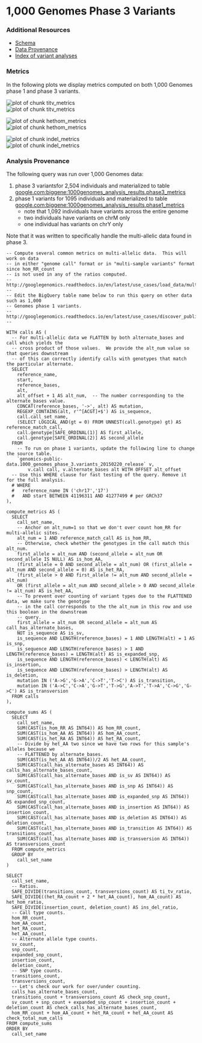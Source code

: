 <!-- R Markdown Documentation, DO NOT EDIT THE PLAIN MARKDOWN VERSION OF THIS FILE -->

<!-- Copyright 2016 Google Inc. All rights reserved. -->

<!-- Licensed under the Apache License, Version 2.0 (the "License"); -->
<!-- you may not use this file except in compliance with the License. -->
<!-- You may obtain a copy of the License at -->

<!--     http://www.apache.org/licenses/LICENSE-2.0 -->

<!-- Unless required by applicable law or agreed to in writing, software -->
<!-- distributed under the License is distributed on an "AS IS" BASIS, -->
<!-- WITHOUT WARRANTIES OR CONDITIONS OF ANY KIND, either express or implied. -->
<!-- See the License for the specific language governing permissions and -->
<!-- limitations under the License. -->

1,000 Genomes Phase 3 Variants
==============================

### Additional Resources
* [Schema](https://bigquery.cloud.google.com/table/genomics-public-data:1000_genomes_phase_3.variants_20150220_release?pli=1)
* [Data Provenance](http://googlegenomics.readthedocs.io/en/latest/use_cases/discover_public_data/1000_genomes.html)
* [Index of variant analyses](./sql)

### Metrics

In the following plots we display metrics computed on both 1,000 Genomes phase 1 and phase 3 variants.







<img src="figure/titv_metrics-1.png" title="plot of chunk titv_metrics" alt="plot of chunk titv_metrics" style="display: block; margin: auto;" /><img src="figure/titv_metrics-2.png" title="plot of chunk titv_metrics" alt="plot of chunk titv_metrics" style="display: block; margin: auto;" />

<img src="figure/hethom_metrics-1.png" title="plot of chunk hethom_metrics" alt="plot of chunk hethom_metrics" style="display: block; margin: auto;" /><img src="figure/hethom_metrics-2.png" title="plot of chunk hethom_metrics" alt="plot of chunk hethom_metrics" style="display: block; margin: auto;" />

<img src="figure/indel_metrics-1.png" title="plot of chunk indel_metrics" alt="plot of chunk indel_metrics" style="display: block; margin: auto;" /><img src="figure/indel_metrics-2.png" title="plot of chunk indel_metrics" alt="plot of chunk indel_metrics" style="display: block; margin: auto;" />

### Analysis Provenance

The following query was run over 1,000 Genomes data:

1. phase 3 variantsfor 2,504 individuals and materialized to table [google.com:biggene:1000genomes_analysis_results.phase3_metrics](https://bigquery.cloud.google.com/table/google.com:biggene:1000genomes_analysis_results.phase3_metrics?pli=1)
2. phase 1 variants for 1095 individuals and materialized to table [google.com:biggene:1000genomes_analysis_results.phase1_metrics](https://bigquery.cloud.google.com/table/google.com:biggene:1000genomes_analysis_results.phase1_metrics?pli=1)
    * note that 1,092 individuals have variants across the entire genome
    * two individuals have variants on chrM only
    * one individual has variants on chrY only

Note that it was written to specifically handle the multi-allelic data found in phase 3.


```
-- Compute several common metrics on multi-allelic data.  This will work on data
-- in either "genome call" format or in "multi-sample variants" format since hom_RR_count
-- is not used in any of the ratios computed.
-- http://googlegenomics.readthedocs.io/en/latest/use_cases/load_data/multi_sample_variants.html
--
-- Edit the BigQuery table name below to run this query on other data such as 1,000
-- Genomes phase 1 variants.
-- http://googlegenomics.readthedocs.io/en/latest/use_cases/discover_public_data/1000_genomes.html
--

WITH calls AS (
  -- For multi-allelic data we FLATTEN by both alternate_bases and call which yields the
  -- cross product of those values.  We provide the alt_num value so that queries downstream
  -- of this can correctly identify calls with genotypes that match the particular alternate.
  SELECT
    reference_name,
    start,
    reference_bases,
    alt,
    alt_offset + 1 AS alt_num,  -- The number corresponding to the alternate_bases value.
    CONCAT(reference_bases, '->', alt) AS mutation,
    REGEXP_CONTAINS(alt, r'^[ACGT]+$') AS is_sequence,
    call.call_set_name,
    (SELECT LOGICAL_AND(gt = 0) FROM UNNEST(call.genotype) gt) AS reference_match_call,
    call.genotype[SAFE_ORDINAL(1)] AS first_allele,
    call.genotype[SAFE_ORDINAL(2)] AS second_allele
  FROM
    -- To run on phase 1 variants, update the following line to change the source table.
    `genomics-public-data.1000_genomes_phase_3.variants_20150220_release` v,
        v.call call, v.alternate_bases alt WITH OFFSET alt_offset
  -- Use this WHERE clause for fast testing of the query. Remove it for the full analysis.
  # WHERE
  #   reference_name IN ('chr17','17')
  #   AND start BETWEEN 41196311 AND 41277499 # per GRCh37
),

compute_metrics AS (
  SELECT
    call_set_name,
    -- Anchor on alt_num=1 so that we don't over count hom_RR for multi-allelic sites.
    alt_num = 1 AND reference_match_call AS is_hom_RR,
    -- Otherwise, check whether the genotypes in the call match this alt_num.
    first_allele = alt_num AND (second_allele = alt_num OR second_allele IS NULL) AS is_hom_AA,
    (first_allele = 0 AND second_allele = alt_num) OR (first_allele = alt_num AND second_allele = 0) AS is_het_RA,
    (first_allele > 0 AND first_allele != alt_num AND second_allele = alt_num)
    OR (first_allele = alt_num AND second_allele > 0 AND second_allele != alt_num) AS is_het_AA,
    -- To prevent over counting of variant types due to the FLATTENED data, we make sure the genotype
    -- in the call corresponds to the the alt_num in this row and use this boolean in the downstream
    -- query.
    first_allele = alt_num OR second_allele = alt_num AS call_has_alternate_bases,
    NOT is_sequence AS is_sv,
    is_sequence AND LENGTH(reference_bases) = 1 AND LENGTH(alt) = 1 AS is_snp,
    is_sequence AND LENGTH(reference_bases) > 1 AND LENGTH(reference_bases) = LENGTH(alt) AS is_expanded_snp,
    is_sequence AND LENGTH(reference_bases) < LENGTH(alt) AS is_insertion,
    is_sequence AND LENGTH(reference_bases) > LENGTH(alt) AS is_deletion,
    mutation IN ('A->G','G->A','C->T','T->C') AS is_transition,
    mutation IN ('A->C','C->A','G->T','T->G','A->T','T->A','C->G','G->C') AS is_transversion
  FROM calls
),

compute_sums AS (
  SELECT
    call_set_name,
    SUM(CAST(is_hom_RR AS INT64)) AS hom_RR_count,
    SUM(CAST(is_hom_AA AS INT64)) AS hom_AA_count,
    SUM(CAST(is_het_RA AS INT64)) AS het_RA_count,
    -- Divide by het_AA two since we have two rows for this sample's alleles because we
    -- FLATTENED by alternate_bases.
    SUM(CAST(is_het_AA AS INT64))/2 AS het_AA_count,
    SUM(CAST(call_has_alternate_bases AS INT64)) AS calls_has_alternate_bases_count,
    SUM(CAST(call_has_alternate_bases AND is_sv AS INT64)) AS sv_count,
    SUM(CAST(call_has_alternate_bases AND is_snp AS INT64)) AS snp_count,
    SUM(CAST(call_has_alternate_bases AND is_expanded_snp AS INT64)) AS expanded_snp_count,
    SUM(CAST(call_has_alternate_bases AND is_insertion AS INT64)) AS insertion_count,
    SUM(CAST(call_has_alternate_bases AND is_deletion AS INT64)) AS deletion_count,
    SUM(CAST(call_has_alternate_bases AND is_transition AS INT64)) AS transitions_count,
    SUM(CAST(call_has_alternate_bases AND is_transversion AS INT64)) AS transversions_count
  FROM compute_metrics
  GROUP BY
    call_set_name
)

SELECT
  call_set_name,
  -- Ratios.
  SAFE_DIVIDE(transitions_count, transversions_count) AS ti_tv_ratio,
  SAFE_DIVIDE((het_RA_count + 2 * het_AA_count), hom_AA_count) AS het_hom_ratio,
  SAFE_DIVIDE(insertion_count, deletion_count) AS ins_del_ratio,
  -- Call type counts.
  hom_RR_count,
  hom_AA_count,
  het_RA_count,
  het_AA_count,
  -- Alternate allele type counts.
  sv_count,
  snp_count,
  expanded_snp_count,
  insertion_count,
  deletion_count,
  -- SNP type counts.
  transitions_count,
  transversions_count,
  -- Let's check our work for over/under counting.
  calls_has_alternate_bases_count,
  transitions_count + transversions_count AS check_snp_count,
  sv_count + snp_count + expanded_snp_count + insertion_count + deletion_count AS check_calls_has_alternate_bases_count,
  hom_RR_count + hom_AA_count + het_RA_count + het_AA_count AS check_total_num_calls
FROM compute_sums
ORDER BY
  call_set_name
```
